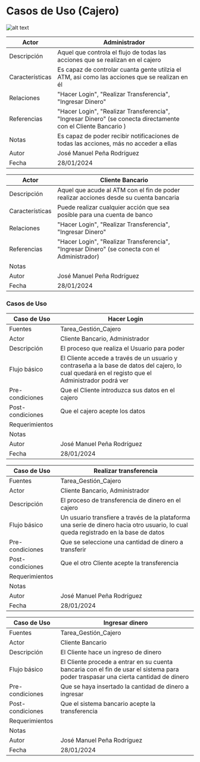 # Casos de Uso (Cajero)

![alt text](image-1.png)

|  Actor | Administrador|
|---|---|
| Descripción  | Aquel que controla el flujo de todas las acciones que se realizan en el cajero |
| Características | Es capaz de controlar cuanta gente utilzia el ATM, asi como las acciones que se realizan en él |
| Relaciones | "Hacer Login", "Realizar Transferencia", "Ingresar Dinero"  |
| Referencias | "Hacer Login", "Realizar Transferencia", "Ingresar Dinero" (se conecta directamente con el Cliente Bancario )  |   
| Notas | Es capaz de poder recibir notificaciones de todas las acciones, más no acceder a ellas|
| Autor  | José Manuel Peña Rodríguez |
|Fecha | 28/01/2024 |

|  Actor | Cliente Bancario |
|---|---|
| Descripción  | Aquel que acude al ATM con el fin de poder realizar acciones desde su cuenta bancaria |
| Características  | Puede realizar  cualquier acción que sea posible para una cuenta de banco|
| Relaciones | "Hacer Login", "Realizar Transferencia", "Ingresar Dinero" |
| Referencias | "Hacer Login", "Realizar Transferencia", "Ingresar Dinero" (se conecta con el Administrador) |   
|  Notas |  |
| Autor  | José Manuel Peña Rodríguez |
|Fecha | 28/01/2024 |


### Casos de Uso

|  Caso de Uso | Hacer Login |
|---|---|
| Fuentes | Tarea_Gestión_Cajero |
| Actor | Cliente Bancario, Administrador |
| Descripción | El proceso que realiza el Usuario para poder |
| Flujo básico | El Cliente accede a través de un usuario y contraseña a la base de datos del cajero, lo cual quedará en el registo que el Administrador podrá ver |
| Pre-condiciones | Que el Cliente introduzca sus datos en el cajero|  
| Post-condiciones | Que el cajero acepte los datos |  
| Requerimientos | |
| Notas | |
| Autor  | José Manuel Peña Rodríguez |
| Fecha | 28/01/2024 |

|  Caso de Uso | Realizar transferencia |
|---|---|
| Fuentes | Tarea_Gestión_Cajero |
| Actor | Cliente Bancario, Administrador |
| Descripción | El proceso de transferencia de dinero en el cajero |
| Flujo básico | Un usuario transfiere a través de la plataforma una serie de dinero hacia otro usuario, lo cual queda registrado en la base de datos  |
| Pre-condiciones | Que se seleccione una cantidad de dinero a transferir |  
| Post-condiciones  | Que el otro Cliente acepte la transferencia|  
| Requerimientos | |
| Notas |  |
| Autor  | José Manuel Peña Rodríguez |
| Fecha | 28/01/2024 |

|  Caso de Uso | Ingresar dinero |
|---|---|
| Fuentes | Tarea_Gestión_Cajero |
| Actor | Cliente Bancario |
| Descripción | El Cliente hace un ingreso de dinero  |
| Flujo básico | El Cliente procede a entrar en su cuenta bancaria con el fin de usar el sistema para poder traspasar una cierta cantidad de dinero |
| Pre-condiciones | Que se haya insertado la cantidad de dinero a ingresar |  
| Post-condiciones  | Que el sistema bancario acepte la transferencia |  
| Requerimientos | |
| Notas | |
| Autor  | José Manuel Peña Rodríguez |
| Fecha | 28/01/2024 | 

